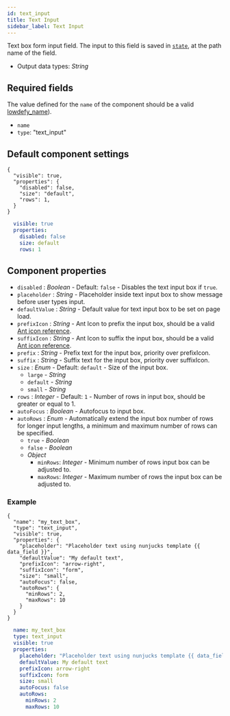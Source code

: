```yaml
---
id: text_input
title: Text Input
sidebar_label: Text Input
---
```


Text box form input field. The input to this field is saved in [`state`](concepts/state.md), at the path name of the field.
- Output data types: _String_

## Required fields

The value defined for the `name` of the component should be a valid [lowdefy_name](concepts/lowdefy-file.md#names-and-ids)).

- `name`
- `type`: "text_input"

## Default component settings

<!--DOCUSAURUS_CODE_TABS-->
<!--JSON-->
```json5
{
  "visible": true,
  "properties": {
    "disabled": false,
    "size": "default",
    "rows": 1,
  }
}
```
<!--YAML-->
```yaml
  visible: true
  properties:
    disabled: false
    size: default
    rows: 1
```
<!--END_DOCUSAURUS_CODE_TABS-->

## Component properties

- `disabled` : _Boolean_ - Default: `false` - Disables the text input box if `true`.
- `placeholder` : _String_ - Placeholder inside text input box to show message before user types input.
- `defaultValue` : _String_ - Default value for text input box to be set on page load.
- `prefixIcon` :  _String_ - Ant Icon to prefix the input box, should be a valid [Ant icon reference](https://ant.design/components/icon/).
- `suffixIcon` :  _String_ - Ant Icon to suffix the input box, should be a valid [Ant icon reference](https://ant.design/components/icon/).
- `prefix` :  _String_ - Prefix text for the input box, priority over prefixIcon.
- `suffix` :  _String_ - Suffix text for the input box, priority over suffixIcon.
- `size` : _Enum_ - Default: `default` - Size of the input box.
  - `large` - _String_
  - `default` - _String_
  - `small` - _String_
- `rows` : _Integer_ - Default: `1` - Number of rows in input box, should be greater or equal to 1.
- `autoFocus` : _Boolean_ - Autofocus to input box.
- `autoRows` : _Enum_ - Automatically extend the input box number of rows for longer input lengths, a minimum and maximum number of rows can be specified.
  - `true` - _Boolean_
  - `false` - _Boolean_
  - _Object_
    - `minRows`: _Integer_ - Minimum number of rows input box can be adjusted to.
    - `maxRows`: _Integer_ - Maximum number of rows the input box can be adjusted to.

### Example

<!--DOCUSAURUS_CODE_TABS-->
<!--JSON-->
```json5
{
  "name": "my_text_box",
  "type": "text_input",
  "visible": true,
  "properties": {
    "placeholder": "Placeholder text using nunjucks template {{ data_field }}",
    "defaultValue": "My default text",
    "prefixIcon": "arrow-right",
    "suffixIcon": "form",
    "size": "small",
    "autoFocus": false,
    "autoRows": {
      "minRows": 2,
      "maxRows": 10
    }
  }
}
```
<!--YAML-->
```yaml
  name: my_text_box
  type: text_input
  visible: true
  properties:
    placeholder: "Placeholder text using nunjucks template {{ data_field }}"
    defaultValue: My default text
    prefixIcon: arrow-right
    suffixIcon: form
    size: small
    autoFocus: false
    autoRows:
      minRows: 2
      maxRows: 10
```
<!--END_DOCUSAURUS_CODE_TABS-->